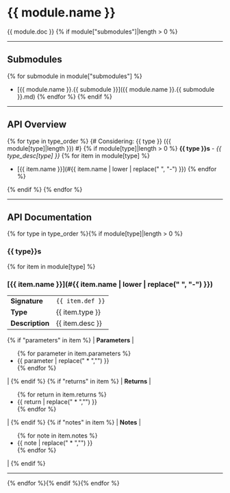 # {{ module.name }}

{{ module.doc }}
{% if module["submodules"]|length > 0 %}

---

## Submodules
{% for submodule in module["submodules"] %}
 * [{{ module.name }}.{{ submodule }}]({{ module.name }}.{{ submodule }}.md)
{% endfor %}
{% endif %}

---

## API Overview
{% for type in type_order %}
{# Considering: {{ type }} ({{ module[type]|length }}) #}
{% if module[type]|length > 0 %}
**{{ type }}s** - _{{ type_desc[type] }}_
{% for item in module[type] %}
 * [{{ item.name }}](#{{ item.name | lower | replace(" ", "-") }})
{% endfor %}

{% endif %}
{% endfor %}

---

## API Documentation

{% for type in type_order %}{% if module[type]|length > 0 %}
### {{ type}}s

{% for item in module[type] %}

### [{{ item.name }}](#{{ item.name | lower | replace(" ", "-") }})

|                                             |                                                                                     |
| --------------------------------------------|-------------------------------------------------------------------------------------|
| **Signature**                               | `{{ item.def }}`                                                                    |
| **Type**                                    | {{ item.type }}                                                                     |
| **Description**                             | {{ item.desc }}                                                                     |
{% if "parameters" in item %}
| **Parameters**                              | <ul>{% for parameter in item.parameters %}<li>{{ parameter | replace(" * ","") }}</li>{% endfor %}</ul> |
{% endif %}
{% if "returns" in item %}
| **Returns**                                 | <ul>{% for return in item.returns %}<li>{{ return | replace(" * ","") }}</li>{% endfor %}</ul>          |
{% endif %}
{% if "notes" in item %}
| **Notes**                                   | <ul>{% for note in item.notes %}<li>{{ note | replace(" * ","") }}</li>{% endfor %}</ul>                |
{% endif %}

---
{% endfor %}{% endif %}{% endfor %}